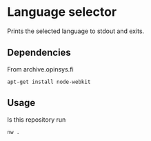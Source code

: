 
# Language selector

Prints the selected language to stdout and exits.

## Dependencies

From archive.opinsys.fi

    apt-get install node-webkit

## Usage

Is this repository run

    nw .

